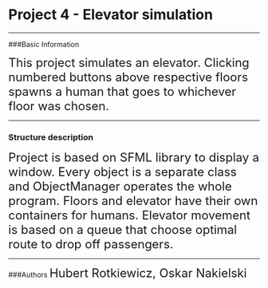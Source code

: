 # Project 4 - Elevator simulation
----
###Basic Information

<font size="5">This project simulates an elevator. Clicking numbered buttons above respective floors spawns a human that goes to whichever floor was chosen. </font>

----
### Structure description

<font size="5">Project is based on SFML library to display a window. 
Every object is a separate class and ObjectManager operates the whole program.
Floors and elevator have their own containers for humans. 
Elevator movement is based on a queue that choose optimal route to drop off passengers.
</font>

---
###Authors
<font size="5">Hubert Rotkiewicz, Oskar Nakielski </font>

